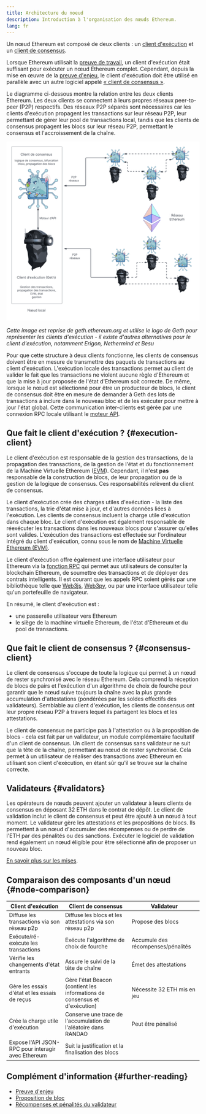 ```yaml
---
title: Architecture du noeud
description: Introduction à l'organisation des nœuds Ethereum.
lang: fr
---
```


Un nœud Ethereum est composé de deux clients : un [client d'exécution](/developers/docs/nodes-and-clients/#execution-clients) et un [client de consensus](/developers/docs/nodes-and-clients/#consensus-clients).

Lorsque Ethereum utilisait la [preuve de travail](/developers/docs/consensus-mechanisms/pow/), un client d'exécution était suffisant pour exécuter un nœud Ethereum complet. Cependant, depuis la mise en œuvre de la [preuve d'enjeu](/developers/docs/consensus-mechanisms/pow/), le client d'exécution doit être utilisé en parallèle avec un autre logiciel appelé [« client de consensus »](/developers/docs/nodes-and-clients/#consensus-clients).

Le diagramme ci-dessous montre la relation entre les deux clients Ethereum. Les deux clients se connectent à leurs propres réseaux peer-to-peer (P2P) respectifs. Des réseaux P2P séparés sont nécessaires car les clients d'exécution propagent les transactions sur leur réseau P2P, leur permettant de gérer leur pool de transactions local, tandis que les clients de consensus propagent les blocs sur leur réseau P2P, permettant le consensus et l'accroissement de la chaîne.

![](node-architecture-text-background.png)

_Cette image est reprise de geth.ethereum.org et utilise le logo de Geth pour représenter les clients d'exécution - il existe d'autres alternatives pour le client d'exécution, notamment Erigon, Nethermind et Besu_

Pour que cette structure à deux clients fonctionne, les clients de consensus doivent être en mesure de transmettre des paquets de transactions au client d'exécution. L'exécution locale des transactions permet au client de valider le fait que les transactions ne violent aucune règle d'Ethereum et que la mise à jour proposée de l'état d'Ethereum soit correcte. De même, lorsque le nœud est sélectionné pour être un producteur de blocs, le client de consensus doit être en mesure de demander à Geth des lots de transactions à inclure dans le nouveau bloc et de les exécuter pour mettre à jour l'état global. Cette communication inter-clients est gérée par une connexion RPC locale utilisant le [moteur API](https://github.com/ethereum/execution-apis/blob/main/src/engine/common.md).

## Que fait le client d'exécution ? \{#execution-client}

Le client d'exécution est responsable de la gestion des transactions, de la propagation des transactions, de la gestion de l'état et du fonctionnement de la Machine Virtuelle Ethereum ([EVM](/developers/docs/evm/)). Cependant, il n'est **pas** responsable de la construction de blocs, de leur propagation ou de la gestion de la logique de consensus. Ces responsabilités relèvent du client de consensus.

Le client d'exécution crée des charges utiles d'exécution - la liste des transactions, la trie d'état mise à jour, et d'autres données liées à l'exécution. Les clients de consensus incluent la charge utile d'exécution dans chaque bloc. Le client d'exécution est également responsable de réexécuter les transactions dans les nouveaux blocs pour s'assurer qu'elles sont valides. L'exécution des transactions est effectuée sur l'ordinateur intégré du client d'exécution, connu sous le nom de [Machine Virtuelle Ethereum (EVM)](/developers/docs/evm).

Le client d'exécution offre également une interface utilisateur pour Ethereum via la [fonction RPC](/developers/docs/apis/json-rpc) qui permet aux utilisateurs de consulter la blockchain Ethereum, de soumettre des transactions et de déployer des contrats intelligents. Il est courant que les appels RPC soient gérés par une bibliothèque telle que [Web3js](https://docs.web3js.org/), [Web3py](https://web3py.readthedocs.io/en/v5/), ou par une interface utilisateur telle qu'un portefeuille de navigateur.

En résumé, le client d'exécution est :

- une passerelle utilisateur vers Ethereum
- le siège de la machine virtuelle Ethereum, de l'état d'Ethereum et du pool de transactions.

## Que fait le client de consensus ? \{#consensus-client}

Le client de consensus s'occupe de toute la logique qui permet à un nœud de rester synchronisé avec le réseau Ethereum. Cela comprend la réception de blocs de pairs et l'exécution d'un algorithme de choix de fourche pour garantir que le nœud suive toujours la chaîne avec la plus grande accumulation d'attestations (pondérées par les soldes effectifs des validateurs). Semblable au client d'exécution, les clients de consensus ont leur propre réseau P2P à travers lequel ils partagent les blocs et les attestations.

Le client de consensus ne participe pas à l'attestation ou à la proposition de blocs - cela est fait par un validateur, un module complémentaire facultatif d'un client de consensus. Un client de consensus sans validateur ne suit que la tête de la chaîne, permettant au nœud de rester synchronisé. Cela permet à un utilisateur de réaliser des transactions avec Ethereum en utilisant son client d'exécution, en étant sûr qu'il se trouve sur la chaîne correcte.

## Validateurs \{#validators}

Les opérateurs de nœuds peuvent ajouter un validateur à leurs clients de consensus en déposant 32 ETH dans le contrat de dépôt. Le client de validation inclut le client de consensus et peut être ajouté à un nœud à tout moment. Le validateur gère les attestations et les propositions de blocs. Ils permettent à un nœud d'accumuler des récompenses ou de perdre de l'ETH par des pénalités ou des sanctions. Exécuter le logiciel de validation rend également un nœud éligible pour être sélectionné afin de proposer un nouveau bloc.

[En savoir plus sur les mises](/staking/).

## Comparaison des composants d'un nœud \{#node-comparison}

| Client d'exécution                                 | Client de consensus                                                        | Validateur                         |
| -------------------------------------------------- | -------------------------------------------------------------------------- | ---------------------------------- |
| Diffuse les transactions via son réseau p2p        | Diffuse les blocs et les attestations via son réseau p2p                   | Propose des blocs                  |
| Exécute/ré-exécute les transactions                | Exécute l'algorithme de choix de fourche                                   | Accumule des récompenses/pénalités |
| Vérifie les changements d'état entrants            | Assure le suivi de la tête de chaîne                                       | Émet des attestations              |
| Gère les essais d'état et les essais de reçus      | Gère l'état Beacon (contient les informations de consensus et d'exécution) | Nécessite 32 ETH mis en jeu        |
| Crée la charge utile d'exécution                   | Conserve une trace de l'accumulation de l'aléatoire dans RANDAO            | Peut être pénalisé                 |
| Expose l'API JSON-RPC pour interagir avec Ethereum | Suit la justification et la finalisation des blocs                         |                                    |

## Complément d'information \{#further-reading}

- [Preuve d'enjeu](/developers/docs/consensus-mechanisms/pos)
- [Proposition de bloc](/developers/docs/consensus-mechanisms/pos/block-proposal)
- [Récompenses et pénalités du validateur](/developers/docs/consensus-mechanisms/pos/rewards-and-penalties)
